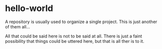 # hello-world
A repository is usually used to organize a single project. This is just another of them all...

All that could be said here is not to be said at all. There is just a faint possibility that things could be uttered here, but that is all ther is to it.

